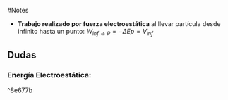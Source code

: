 #Notes 

- **Trabajo realizado por fuerza electroestática** al llevar partícula desde infinito hasta un punto: $W_{inf\rightarrow P }=-\Delta Ep = V_{inf}$
## Dudas

### **Energía Electroestática:**

^8e677b
